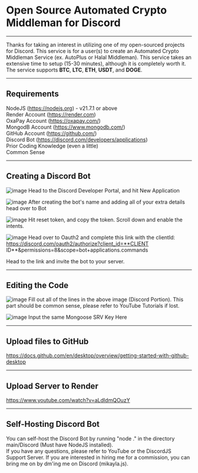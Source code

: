 # Open Source Automated Crypto Middleman for Discord
<hr/>

Thanks for taking an interest in utilizing one of my open-sourced projects for Discord. This service is for a user(s) to create an Automated Crypto Middleman Service (ex. AutoPlus or Halal Middleman). This service takes an extensive time to setup (15-30 minutes), although it is completely worth it. The service supports **BTC**, **LTC**, **ETH**, **USDT**, and **DOGE**.

<hr/>

## Requirements

NodeJS (https://nodejs.org) - v21.7.1 or above<br/>Render Account (https://render.com)<br/>OxaPay Account (https://oxapay.com/)<br/>MongodB Account (https://www.mongodb.com/)<br/>GitHub Account (https://github.com/)<br/>Discord Bot (https://discord.com/developers/applications)<br/>Prior Coding Knowledge (even a little)<br/>Common Sense

<hr />

## Creating a Discord Bot

![image](https://github.com/pastrified/Crypto-Auto-Discord-Middleman/assets/67620458/0d5a9574-513b-4f69-a21e-d47f988d309a)
Head to the Discord Developer Portal, and hit New Application

![image](https://github.com/pastrified/Crypto-Auto-Discord-Middleman/assets/67620458/97532d1b-4979-4040-8445-91da54dcf0c1)
After creating the bot's name and adding all of your extra details head over to Bot

![image](https://github.com/pastrified/Crypto-Auto-Discord-Middleman/assets/67620458/281ff370-2857-405e-a415-a8bf698dbdc5)
Hit reset token, and copy the token. Scroll down and enable the intents.

![image](https://github.com/pastrified/Crypto-Auto-Discord-Middleman/assets/67620458/12a2e69a-83f9-46cb-9c64-0ee3d5aadfc6)
Head over to Oauth2 and complete this link with the clientId:
https://discord.com/oauth2/authorize?client_id=**CLIENT ID**&permissions=8&scope=bot+applications.commands

Head to the link and invite the bot to your server.

<hr/>

## Editing the Code

![image](https://github.com/pastrified/Crypto-Auto-Discord-Middleman/assets/67620458/f29af5ba-4a90-4a62-8b4a-b9bbe2e07bf2)
Fill out all of the lines in the above image (Discord Portion). This part should be common sense, please refer to YouTube Tutorials if lost.

![image](https://github.com/pastrified/Crypto-Auto-Discord-Middleman/assets/67620458/9e6d14b9-9225-422f-b663-97f1c8e9acd2)
Input the same Mongoose SRV Key Here

<hr />

## Upload files to GitHub

https://docs.github.com/en/desktop/overview/getting-started-with-github-desktop

<hr />

## Upload Server to Render

https://www.youtube.com/watch?v=aLdIdmQOuzY

<hr />

## Self-Hosting Discord Bot

You can self-host the Discord Bot by running "node ." in the directory main/Discord (Must have NodeJS installed).
<br/>
If you have any questions, please refer to YouTube or the DiscordJS Support Server. If you are interested in hiring me for a commission, you can bring me on by dm'ing me on Discord (mikayla.js).
